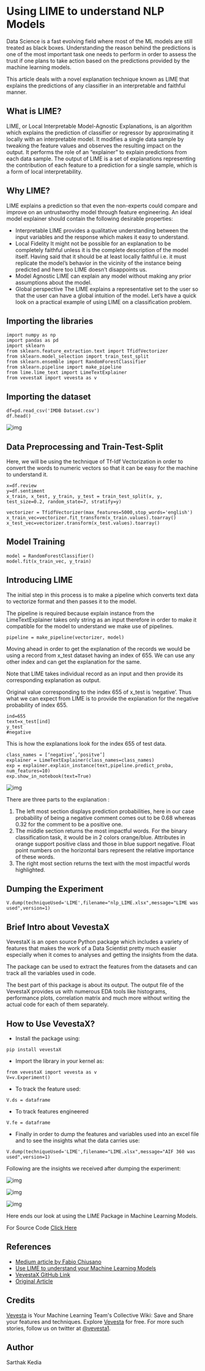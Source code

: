# Using LIME to understand NLP Models
Data Science is a fast evolving field where most of the ML models are still treated as black boxes. Understanding the reason behind the predictions is one of the most important task one needs to perform in order to assess the trust if one plans to take action based on the predictions provided by the machine learning models.

This article deals with a novel explanation technique known as LIME that explains the predictions of any classifier in an interpretable and faithful manner.

## What is LIME?

LIME, or Local Interpretable Model-Agnostic Explanations, is an algorithm which explains the prediction of classifier or regressor by approximating it locally with an interpretable model. It modifies a single data sample by tweaking the feature values and observes the resulting impact on the output. It performs the role of an “explainer” to explain predictions from each data sample. The output of LIME is a set of explanations representing the contribution of each feature to a prediction for a single sample, which is a form of local interpretability.

## Why LIME?

LIME explains a prediction so that even the non-experts could compare and improve on an untrustworthy model through feature engineering. An ideal model explainer should contain the following desirable properties:

* Interpretable
LIME provides a qualitative understanding between the input variables and the response which makes it easy to understand.
* Local Fidelity
It might not be possible for an explanation to be completely faithful unless it is the complete description of the model itself. Having said that it should be at least locally faithful i.e. it must replicate the model’s behavior in the vicinity of the instance being predicted and here too LIME doesn’t disappoints us.
* Model Agnostic
LIME can explain any model without making any prior assumptions about the model.
* Global perspective
The LIME explains a representative set to the user so that the user can have a global intuition of the model.
Let’s have a quick look on a practical example of using LIME on a classification problem.

## Importing the libraries
```
import numpy as np
import pandas as pd
import sklearn
from sklearn.feature_extraction.text import TfidfVectorizer
from sklearn.model_selection import train_test_split
from sklearn.ensemble import RandomForestClassifier
from sklearn.pipeline import make_pipeline
from lime.lime_text import LimeTextExplainer
from vevestaX import vevesta as v
```

## Importing the dataset
```
df=pd.read_csv('IMDB Dataset.csv')
df.head()
```
![img](https://miro.medium.com/max/788/1*PZWeN-n1LrjJZ1UxcA3xSA.png)
## Data Preprocessing and Train-Test-Split
Here, we will be using the technique of Tf-Idf Vectorization in order to convert the words to numeric vectors so that it can be easy for the machine to understand it.
```
x=df.review
y=df.sentiment
x_train, x_test, y_train, y_test = train_test_split(x, y, test_size=0.2, random_state=7, stratify=y)

vectorizer = TfidfVectorizer(max_features=5000,stop_words='english')
x_train_vec=vectorizer.fit_transform(x_train.values).toarray()
x_test_vec=vectorizer.transform(x_test.values).toarray()
```
## Model Training
```
model = RandomForestClassifier()
model.fit(x_train_vec, y_train)
```
## Introducing LIME
The initial step in this process is to make a pipeline which converts text data to vectorize format and then passes it to the model.

The pipeline is required because explain instance from the LimeTextExplainer takes only string as an input therefore in order to make it compatible for the model to understand we make use of pipelines.
```
pipeline = make_pipeline(vectorizer, model)
```
Moving ahead in order to get the explanation of the records we would be using a record from x_test dataset having an index of 655. We can use any other index and can get the explanation for the same.

Note that LIME takes individual record as an input and then provide its corresponding explanation as output.

Original value corresponding to the index 655 of x_test is ‘negative’. Thus what we can expect from LIME is to provide the explanation for the negative probability of index 655.
```
ind=655
text=x_test[ind]
y_test
#negative
```
This is how the explanations look for the index 655 of test data.
```
class_names = [‘negative’,’positve’]
explainer = LimeTextExplainer(class_names=class_names)
exp = explainer.explain_instance(text,pipeline.predict_proba, num_features=10)
exp.show_in_notebook(text=True)
```

![img](https://miro.medium.com/max/788/1*BfOs_9zJwmjXrLm7dj676w.png)

There are three parts to the explanation :

1. The left most section displays prediction probabilities, here in our case probability of being a negative comment comes out to be 0.68 whereas 0.32 for the comment to be a positive one.
2. The middle section returns the most impactful words. For the binary classification task, it would be in 2 colors orange/blue. Attributes in orange support positive class and those in blue support negative. Float point numbers on the horizontal bars represent the relative importance of these words.
3. The right most section returns the text with the most impactful words highlighted.

## Dumping the Experiment
```
V.dump(techniqueUsed='LIME',filename="nlp_LIME.xlsx",message="LIME was used",version=1)
```
## Brief Intro about VevestaX
VevestaX is an open source Python package which includes a variety of features that makes the work of a Data Scientist pretty much easier especially when it comes to analyses and getting the insights from the data.

The package can be used to extract the features from the datasets and can track all the variables used in code.

The best part of this package is about its output. The output file of the VevestaX provides us with numerous EDA tools like histograms, performance plots, correlation matrix and much more without writing the actual code for each of them separately.

## How to Use VevestaX?

* Install the package using:
```
pip install vevestaX
```
* Import the library in your kernel as:
```
from vevestaX import vevesta as v
V=v.Experiment()
```
* To track the feature used:
```
V.ds = dataframe
```
* To track features engineered
```
V.fe = dataframe
```
* Finally in order to dump the features and variables used into an excel file and to see the insights what the data carries use:
```
V.dump(techniqueUsed='LIME',filename="LIME.xlsx",message="AIF 360 was used",version=1)
```
Following are the insights we received after dumping the experiment:

![img](https://miro.medium.com/max/788/1*XeoR-Um46cV33gwsSjVajA.png)

![img](https://miro.medium.com/max/788/1*ryfNv2fW_TNWlt-Fc5ce8A.png)

![img](https://miro.medium.com/max/788/1*dOwClOwJl7LM1zRhg1JaOw.png)

Here ends our look at using the LIME Package in Machine Learning Models.

For Source Code [Click Here](https://gist.github.com/sarthakkedia123/a52759ab3bed20cd680b498fa0bea1bf)

## References
* [Medium article by Fabio Chiusano](https://medium.com/nlplanet/two-minutes-nlp-explain-predictions-with-lime-aec46c7c25a2)
* [Use LIME to understand your Machine Learning Models](https://medium.com/@sarthak_72854/lime-4b2b9b48be3a)
* [VevestaX GitHub Link](https://github.com/Vevesta/VevestaX)
* [Original Article](https://www.vevesta.com/blog/8_Using_LIME_to_understand_NLP_Models?utm_source=Github_VevestaX_LIME_NLP)

## Credits
[Vevesta](https://www.vevesta.com?utm_source=Github_VevestaX_LIME_NLP) is Your Machine Learning Team's Collective Wiki: Save and Share your features and techniques. Explore [Vevesta](https://www.vevesta.com?utm_source=Github_VevestaX_LIME_NLP) for free. For more such stories, follow us on twitter at [@vevesta1](http://twitter.com/vevesta1).

## Author
Sarthak Kedia

